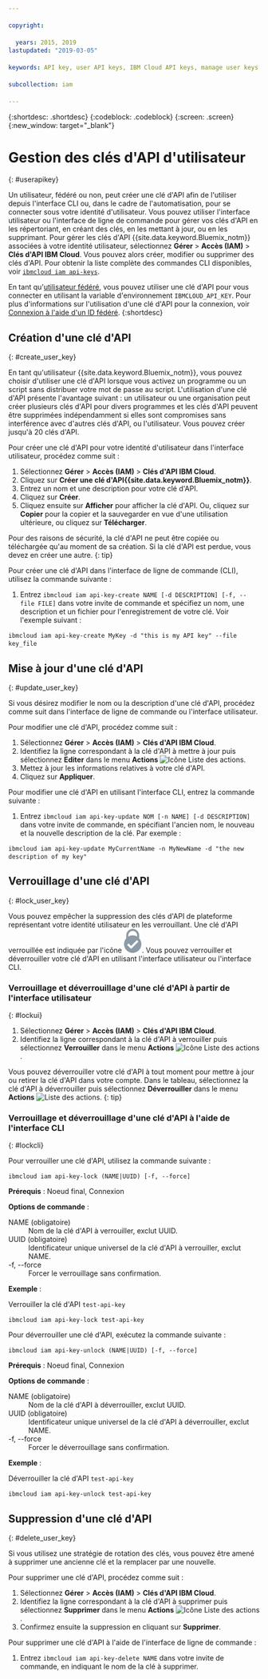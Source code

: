 ```yaml
---

copyright:

  years: 2015, 2019
lastupdated: "2019-03-05"

keywords: API key, user API keys, IBM Cloud API keys, manage user keys, create API key

subcollection: iam

---
```


{:shortdesc: .shortdesc}
{:codeblock: .codeblock}
{:screen: .screen}
{:new_window: target="_blank"}

# Gestion des clés d'API d'utilisateur
{: #userapikey}

Un utilisateur, fédéré ou non, peut créer une clé d'API afin de l'utiliser depuis l'interface CLI ou, dans le cadre de l'automatisation, pour se connecter sous votre identité d'utilisateur. Vous pouvez utiliser l'interface utilisateur ou l'interface de ligne de commande pour gérer vos clés d'API en les répertoriant, en créant des clés, en les mettant à jour, ou en les supprimant. Pour gérer les clés d'API {{site.data.keyword.Bluemix_notm}} associées à votre identité utilisateur, sélectionnez **Gérer** &gt; **Accès (IAM)** &gt; **Clés d'API IBM Cloud**. Vous pouvez alors créer, modifier ou supprimer des clés d'API. Pour obtenir la liste complète des commandes CLI disponibles, voir [`ibmcloud iam api-keys`](/docs/cli/reference/ibmcloud?topic=cloud-cli-ibmcloud_commands_iam#ibmcloud_iam_api_keys).

En tant qu'[utilisateur fédéré](/docs/account?topic=account-signup#signup), vous pouvez utiliser une clé d'API pour vous connecter en utilisant la variable d'environnement `IBMCLOUD_API_KEY`. Pour plus d'informations sur l'utilisation d'une clé d'API pour la connexion, voir [Connexion à l'aide d'un ID fédéré](/docs/iam?topic=iam-federated_id#federated_id).
{:shortdesc}

## Création d'une clé d'API
{: #create_user_key}

En tant qu'utilisateur {{site.data.keyword.Bluemix_notm}}, vous pouvez choisir d'utiliser une clé d'API lorsque vous activez un programme ou un script sans distribuer votre mot de passe au script. L'utilisation d'une clé d'API présente l'avantage suivant : un utilisateur ou une organisation peut créer plusieurs clés d'API pour divers programmes et les clés d'API peuvent être supprimées indépendamment si elles sont compromises sans interférence avec d'autres clés d'API, ou l'utilisateur. Vous pouvez créer jusqu'à 20 clés d'API.

Pour créer une clé d'API pour votre identité d'utilisateur dans l'interface utilisateur, procédez comme suit :

1. Sélectionnez **Gérer** &gt; **Accès (IAM)** &gt; **Clés d'API IBM Cloud**.
2. Cliquez sur **Créer une clé d'API{{site.data.keyword.Bluemix_notm}}**.
3. Entrez un nom et une description pour votre clé d'API.
4. Cliquez sur **Créer**.
5. Cliquez ensuite sur **Afficher** pour afficher la clé d'API. Ou, cliquez sur **Copier** pour la copier et la sauvegarder en vue d'une utilisation ultérieure, ou cliquez sur **Télécharger**.

Pour des raisons de sécurité, la clé d'API ne peut être copiée ou téléchargée qu'au moment de sa création. Si la clé d'API est perdue, vous devez en créer une autre.
{: tip}

Pour créer une clé d'API dans l'interface de ligne de commande (CLI), utilisez la commande suivante :

1. Entrez `ibmcloud iam api-key-create NAME [-d DESCRIPTION] [-f, --file FILE]` dans votre invite de commande et spécifiez un nom, une description et un fichier pour l'enregistrement de votre clé. Voir l'exemple suivant :

```
ibmcloud iam api-key-create MyKey -d "this is my API key" --file key_file
```


## Mise à jour d'une clé d'API
{: #update_user_key}

Si vous désirez modifier le nom ou la description d'une clé d'API, procédez comme suit dans l'interface de ligne de commande ou l'interface utilisateur.

Pour modifier une clé d'API, procédez comme suit :

1. Sélectionnez **Gérer** &gt; **Accès (IAM)** &gt; **Clés d'API IBM Cloud**.
2. Identifiez la ligne correspondant à la clé d'API à mettre à jour puis sélectionnez **Editer** dans le menu **Actions** ![Icône Liste des actions](../icons/action-menu-icon.svg).
3. Mettez à jour les informations relatives à votre clé d'API.
4. Cliquez sur **Appliquer**.

Pour modifier une clé d'API en utilisant l'interface CLI, entrez la commande suivante :

1. Entrez `ibmcloud iam api-key-update NOM [-n NAME] [-d DESCRIPTION]` dans votre invite de commande, en spécifiant l'ancien nom, le nouveau et la nouvelle description de la clé. Par exemple :

```
ibmcloud iam api-key-update MyCurrentName -n MyNewName -d "the new description of my key"
```

## Verrouillage d'une clé d'API
{: #lock_user_key}

Vous pouvez empêcher la suppression des clés d'API de plateforme représentant votre identité utilisateur en les verrouillant. Une clé d'API verrouillée est indiquée par l'icône ![Icône Verrouillé](images/locked.svg "Verrouillé"). Vous pouvez verrouiller et déverrouiller votre clé d'API en utilisant l'interface utilisateur ou l'interface CLI.

### Verrouillage et déverrouillage d'une clé d'API à partir de l'interface utilisateur
{: #lockui}

1. Sélectionnez **Gérer** &gt; **Accès (IAM)** &gt; **Clés d'API IBM Cloud**.
2. Identifiez la ligne correspondant à la clé d'API à verrouiller puis sélectionnez **Verrouiller** dans le menu **Actions** ![Icône Liste des actions](../icons/action-menu-icon.svg).

Vous pouvez déverrouiller votre clé d'API à tout moment pour mettre à jour ou retirer la clé d'API dans votre compte. Dans le tableau, sélectionnez la clé d'API à déverrouiller puis sélectionnez **Déverrouiller** dans le menu **Actions** ![Liste des actions](../icons/action-menu-icon.svg).
{: tip}

### Verrouillage et déverrouillage d'une clé d'API à l'aide de l'interface CLI
{: #lockcli}

Pour verrouiller une clé d'API, utilisez la commande suivante :

```
ibmcloud iam api-key-lock (NAME|UUID) [-f, --force]
```

<strong>Prérequis</strong> : Noeud final, Connexion

<strong>Options de commande</strong> :
<dl>
<dt>NAME (obligatoire)</dt>
<dd>Nom de la clé d'API à verrouiller, exclut UUID.</dd>
<dt>UUID (obligatoire)</dt>
<dd>Identificateur unique universel de la clé d'API à verrouiller, exclut NAME.</dd>
<dt>-f, --force</dt>
<dd>Forcer le verrouillage sans confirmation.</dd>
</dl>

<strong>Exemple</strong> :

Verrouiller la clé d'API `test-api-key`

```
ibmcloud iam api-key-lock test-api-key
```

Pour déverrouiller une clé d'API, exécutez la commande suivante :

```
ibmcloud iam api-key-unlock (NAME|UUID) [-f, --force]
```

<strong>Prérequis</strong> : Noeud final, Connexion

<strong>Options de commande</strong> :
<dl>
<dt>NAME (obligatoire)</dt>
<dd>Nom de la clé d'API à déverrouiller, exclut UUID.</dd>
<dt>UUID (obligatoire)</dt>
<dd>Identificateur unique universel de la clé d'API à déverrouiller, exclut NAME.</dd>
<dt>-f, --force</dt>
<dd>Forcer le déverrouillage sans confirmation.</dd>
</dl>

<strong>Exemple</strong> :

Déverrouiller la clé d'API `test-api-key`

```
ibmcloud iam api-key-unlock test-api-key
```


## Suppression d'une clé d'API
{: #delete_user_key}

Si vous utilisez une stratégie de rotation des clés, vous pouvez être amené à supprimer une ancienne clé et la remplacer par une nouvelle.

Pour supprimer une clé d'API, procédez comme suit :

1. Sélectionnez **Gérer** &gt; **Accès (IAM)** &gt; **Clés d'API IBM Cloud**.
2. Identifiez la ligne correspondant à la clé d'API à supprimer puis sélectionnez **Supprimer** dans le menu **Actions** ![Icône Liste des actions](../icons/action-menu-icon.svg).
3. Confirmez ensuite la suppression en cliquant sur **Supprimer**.

Pour supprimer une clé d'API à l'aide de l'interface de ligne de commande :
1. Entrez `ibmcloud iam api-key-delete NAME` dans votre invite de commande, en indiquant le nom de la clé à supprimer.
